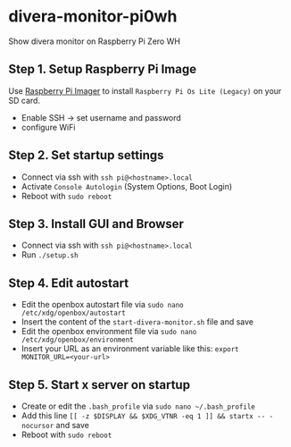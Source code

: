 # divera-monitor-pi0wh

Show divera monitor on Raspberry Pi Zero WH

## Step 1. Setup Raspberry Pi Image
Use [Raspberry Pi Imager](https://www.raspberrypi.com/software/) to install `Raspberry Pi Os Lite (Legacy)` on your SD card.
 - Enable SSH -> set username and password
 - configure WiFi 

## Step 2. Set startup settings
- Connect via ssh with `ssh pi@<hostname>.local`
- Activate `Console Autologin` (System Options, Boot Login)
- Reboot with `sudo reboot`

## Step 3. Install GUI and Browser
- Connect via ssh with `ssh pi@<hostname>.local`
- Run `./setup.sh`

## Step 4. Edit autostart
- Edit the openbox autostart file via `sudo nano /etc/xdg/openbox/autostart`
- Insert the content of the `start-divera-monitor.sh` file and save
- Edit the openbox environment file via `sudo nano /etc/xdg/openbox/environment`
- Insert your URL as an environment variable like this: `export MONITOR_URL=<your-url>`

## Step 5. Start x server on startup
- Create or edit the `.bash_profile` via `sudo nano ~/.bash_profile`
- Add this line `[[ -z $DISPLAY && $XDG_VTNR -eq 1 ]] && startx -- -nocursor` and save
- Reboot with `sudo reboot`
